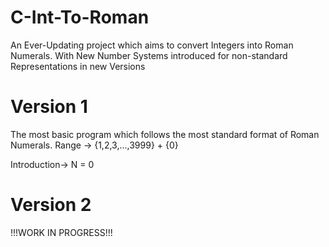 # C-Int-To-Roman
An Ever-Updating project which aims to convert Integers into Roman Numerals. With New Number Systems introduced for non-standard Representations in new Versions


# Version 1

The most basic program which follows the most standard format of Roman Numerals.
Range -> {1,2,3,...,3999} + {0}

Introduction-> N = 0

# Version 2

!!!WORK IN PROGRESS!!!
